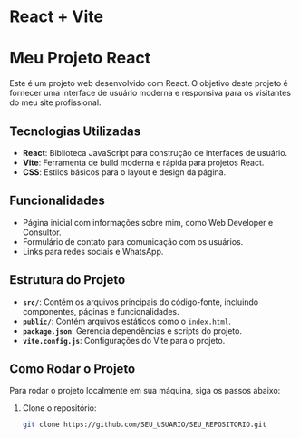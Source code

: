 # React + Vite
# Meu Projeto React

Este é um projeto web desenvolvido com React. O objetivo deste projeto é fornecer uma interface de usuário moderna e responsiva para os visitantes do meu site profissional.

## Tecnologias Utilizadas

- **React**: Biblioteca JavaScript para construção de interfaces de usuário.
- **Vite**: Ferramenta de build moderna e rápida para projetos React.
- **CSS**: Estilos básicos para o layout e design da página.

## Funcionalidades

- Página inicial com informações sobre mim, como Web Developer e Consultor.
- Formulário de contato para comunicação com os usuários.
- Links para redes sociais e WhatsApp.

## Estrutura do Projeto

- **`src/`**: Contém os arquivos principais do código-fonte, incluindo componentes, páginas e funcionalidades.
- **`public/`**: Contém arquivos estáticos como o `index.html`.
- **`package.json`**: Gerencia dependências e scripts do projeto.
- **`vite.config.js`**: Configurações do Vite para o projeto.

## Como Rodar o Projeto

Para rodar o projeto localmente em sua máquina, siga os passos abaixo:

1. Clone o repositório:

   ```bash
   git clone https://github.com/SEU_USUARIO/SEU_REPOSITORIO.git


